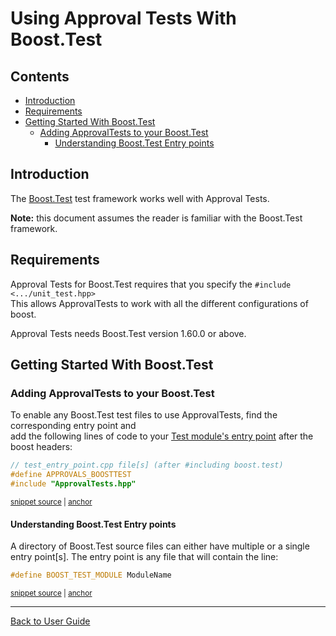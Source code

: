 <!--
GENERATED FILE - DO NOT EDIT
This file was generated by [MarkdownSnippets](https://github.com/SimonCropp/MarkdownSnippets).
Source File: /doc/mdsource/UsingBoostTest.source.md
To change this file edit the source file and then execute ./run_markdown_templates.sh.
-->

<a id="top"></a>

# Using Approval Tests With Boost.Test


<!-- toc -->
## Contents

  * [Introduction](#introduction)
  * [Requirements](#requirements)
  * [Getting Started With Boost.Test](#getting-started-with-boosttest)
    * [Adding ApprovalTests to your Boost.Test](#adding-approvaltests-to-your-boosttest)
      * [Understanding Boost.Test Entry points](#understanding-boosttest-entry-points)<!-- endtoc -->

## Introduction

The [Boost.Test](https://www.boost.org/doc/libs/1_72_0/libs/test/doc/html/index.html) test framework works well with Approval Tests.

**Note:** this document assumes the reader is familiar with the Boost.Test framework.

## Requirements

Approval Tests for Boost.Test requires that you specify the `#include <.../unit_test.hpp>`  
This allows ApprovalTests to work with all the different configurations of boost.  

Approval Tests needs Boost.Test version 1.60.0 or above.

## Getting Started With Boost.Test

### Adding ApprovalTests to your Boost.Test

To enable any Boost.Test test files to use ApprovalTests,
find the corresponding entry point and  
add the following lines of code to your [Test module's entry point](https://www.boost.org/doc/libs/1_72_0/libs/test/doc/html/boost_test/adv_scenarios/entry_point_overview.html) 
after the boost headers:

<!-- snippet: boost_test_main -->
<a id='snippet-boost_test_main'/></a>
```cpp
// test_entry_point.cpp file[s] (after #including boost.test)
#define APPROVALS_BOOSTTEST
#include "ApprovalTests.hpp"
```
<sup><a href='/tests/Boost_Tests/main.cpp#L8-L12' title='File snippet `boost_test_main` was extracted from'>snippet source</a> | <a href='#snippet-boost_test_main' title='Navigate to start of snippet `boost_test_main`'>anchor</a></sup>
<!-- endsnippet -->

#### Understanding Boost.Test Entry points

A directory of Boost.Test source files can either have multiple or a single entry point[s]. 
The entry point is any file that will contain the line:

<!-- snippet: boost_test_entry_point -->
<a id='snippet-boost_test_entry_point'/></a>
```cpp
#define BOOST_TEST_MODULE ModuleName
```
<sup><a href='/tests/Boost_Tests/main.cpp#L1-L3' title='File snippet `boost_test_entry_point` was extracted from'>snippet source</a> | <a href='#snippet-boost_test_entry_point' title='Navigate to start of snippet `boost_test_entry_point`'>anchor</a></sup>
<!-- endsnippet -->


---

[Back to User Guide](/doc/README.md#top)
